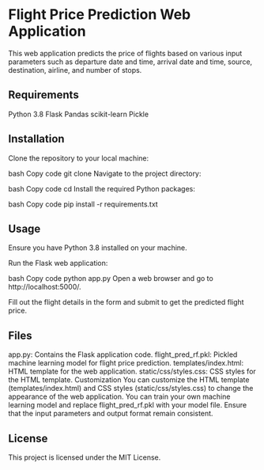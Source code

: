# Flight Price Prediction Web Application
This web application predicts the price of flights based on various input parameters such as departure date and time, arrival date and time, source, destination, airline, and number of stops.

## Requirements
Python 3.8
Flask
Pandas
scikit-learn
Pickle
## Installation
Clone the repository to your local machine:

bash
Copy code
git clone <repository-url>
Navigate to the project directory:

bash
Copy code
cd <project-directory>
Install the required Python packages:

bash
Copy code
pip install -r requirements.txt


## Usage
Ensure you have Python 3.8 installed on your machine.

Run the Flask web application:

bash
Copy code
python app.py
Open a web browser and go to http://localhost:5000/.

Fill out the flight details in the form and submit to get the predicted flight price.

## Files
app.py: Contains the Flask application code.
flight_pred_rf.pkl: Pickled machine learning model for flight price prediction.
templates/index.html: HTML template for the web application.
static/css/styles.css: CSS styles for the HTML template.
Customization
You can customize the HTML template (templates/index.html) and CSS styles (static/css/styles.css) to change the appearance of the web application.
You can train your own machine learning model and replace flight_pred_rf.pkl with your model file. Ensure that the input parameters and output format remain consistent.
## License
This project is licensed under the MIT License.


